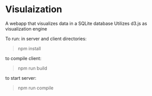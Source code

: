 # Visulaization

A webapp that visualizes data in a SQLite database
Utilizes d3.js as visualization engine

To run: 
in server and client directories:
> npm install

to compile client:
> npm run build

to start server:
> npm run compile
